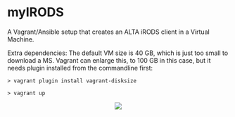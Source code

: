 # myIRODS
A Vagrant/Ansible setup that creates an ALTA iRODS client in a Virtual Machine.

Extra dependencies:
The default VM size is 40 GB, which is just too small to download a MS.
Vagrant can enlarge this, to 100 GB in this case, but it needs plugin installed from the commandline first:

``> vagrant plugin install vagrant-disksize``

``> vagrant up``

<p align="center">
  <img src="https://github.com/vermaas/myIRODS/blob/master/repository/my_data/WSRTA180223003_B000.MS/WSRTA180223003_B000_IMAGE.jpg"/>
</p>